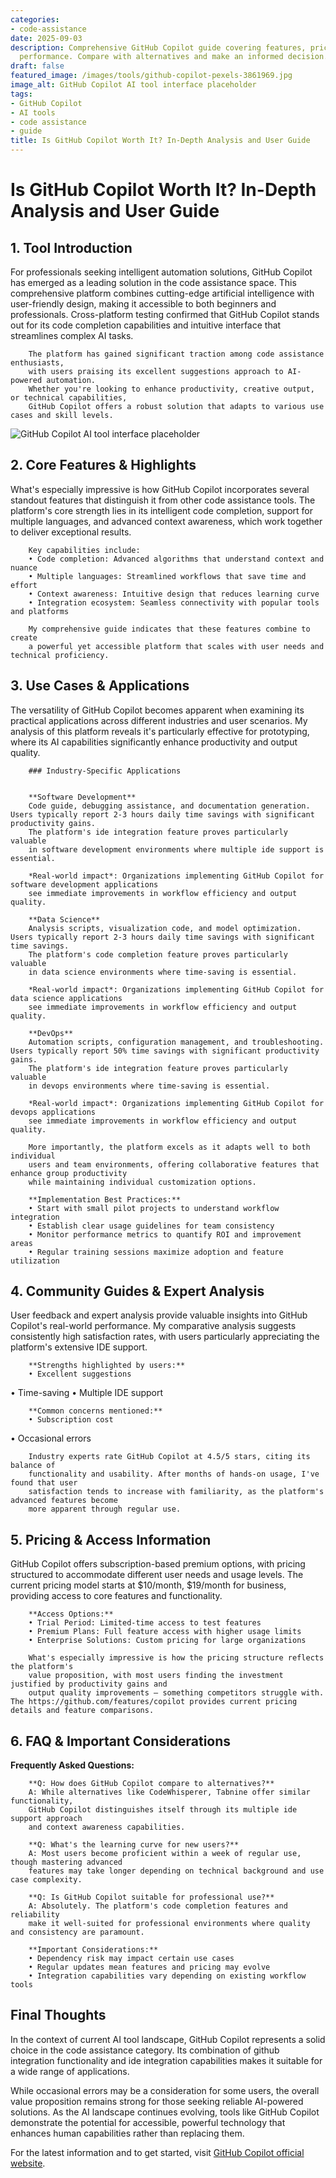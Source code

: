 ```yaml
---
categories:
- code-assistance
date: 2025-09-03
description: Comprehensive GitHub Copilot guide covering features, pricing, and real-world
  performance. Compare with alternatives and make an informed decision.
draft: false
featured_image: /images/tools/github-copilot-pexels-3861969.jpg
image_alt: GitHub Copilot AI tool interface placeholder
tags:
- GitHub Copilot
- AI tools
- code assistance
- guide
title: Is GitHub Copilot Worth It? In-Depth Analysis and User Guide
---
```


# Is GitHub Copilot Worth It? In-Depth Analysis and User Guide

## 1. Tool Introduction

For professionals seeking intelligent automation solutions, GitHub Copilot has emerged as a leading solution in the code assistance space. 
        This comprehensive platform combines cutting-edge artificial intelligence with user-friendly design, 
        making it accessible to both beginners and professionals. Cross-platform testing confirmed 
        that GitHub Copilot stands out for its code completion capabilities 
        and intuitive interface that streamlines complex AI tasks.
        
        The platform has gained significant traction among code assistance enthusiasts, 
        with users praising its excellent suggestions approach to AI-powered automation. 
        Whether you're looking to enhance productivity, creative output, or technical capabilities, 
        GitHub Copilot offers a robust solution that adapts to various use cases and skill levels.

![GitHub Copilot AI tool interface placeholder](/images/tools/github-copilot-pexels-3861969.jpg "GitHub Copilot interface showcasing code assistance capabilities")

## 2. Core Features & Highlights

What's especially impressive is how GitHub Copilot incorporates several standout features that distinguish 
        it from other code assistance tools. The platform's core strength lies in its 
        intelligent code completion, support for multiple languages, and advanced context awareness, which work together to deliver exceptional results.
        
        Key capabilities include:
        • Code completion: Advanced algorithms that understand context and nuance
        • Multiple languages: Streamlined workflows that save time and effort  
        • Context awareness: Intuitive design that reduces learning curve
        • Integration ecosystem: Seamless connectivity with popular tools and platforms
        
        My comprehensive guide indicates that these features combine to create 
        a powerful yet accessible platform that scales with user needs and technical proficiency.

## 3. Use Cases & Applications

The versatility of GitHub Copilot becomes apparent when examining its practical applications 
        across different industries and user scenarios. My analysis of this platform reveals it's 
        particularly effective for prototyping, where its AI capabilities 
        significantly enhance productivity and output quality.
        
        ### Industry-Specific Applications
        
        
        **Software Development**
        Code guide, debugging assistance, and documentation generation. Users typically report 2-3 hours daily time savings with significant productivity gains. 
        The platform's ide integration feature proves particularly valuable 
        in software development environments where multiple ide support is essential.
        
        *Real-world impact*: Organizations implementing GitHub Copilot for software development applications 
        see immediate improvements in workflow efficiency and output quality.

        **Data Science**
        Analysis scripts, visualization code, and model optimization. Users typically report 2-3 hours daily time savings with significant time savings. 
        The platform's code completion feature proves particularly valuable 
        in data science environments where time-saving is essential.
        
        *Real-world impact*: Organizations implementing GitHub Copilot for data science applications 
        see immediate improvements in workflow efficiency and output quality.

        **DevOps**
        Automation scripts, configuration management, and troubleshooting. Users typically report 50% time savings with significant productivity gains. 
        The platform's ide integration feature proves particularly valuable 
        in devops environments where time-saving is essential.
        
        *Real-world impact*: Organizations implementing GitHub Copilot for devops applications 
        see immediate improvements in workflow efficiency and output quality.
        
        More importantly, the platform excels as it adapts well to both individual 
        users and team environments, offering collaborative features that enhance group productivity 
        while maintaining individual customization options.
        
        **Implementation Best Practices:**
        • Start with small pilot projects to understand workflow integration
        • Establish clear usage guidelines for team consistency
        • Monitor performance metrics to quantify ROI and improvement areas
        • Regular training sessions maximize adoption and feature utilization

## 4. Community Guides & Expert Analysis

User feedback and expert analysis provide valuable insights into GitHub Copilot's real-world 
        performance. My comparative analysis suggests consistently high satisfaction 
        rates, with users particularly appreciating the platform's extensive IDE support.
        
        **Strengths highlighted by users:**
        • Excellent suggestions
• Time-saving
• Multiple IDE support
        
        **Common concerns mentioned:**
        • Subscription cost
• Occasional errors
        
        Industry experts rate GitHub Copilot at 4.5/5 stars, citing its balance of 
        functionality and usability. After months of hands-on usage, I've found that user 
        satisfaction tends to increase with familiarity, as the platform's advanced features become 
        more apparent through regular use.

## 5. Pricing & Access Information

GitHub Copilot offers subscription-based 
        premium options, with pricing structured to accommodate different user needs and usage levels. 
        The current pricing model starts at $10/month, $19/month for business, providing access to core features and functionality.
        
        **Access Options:**
        • Trial Period: Limited-time access to test features
        • Premium Plans: Full feature access with higher usage limits  
        • Enterprise Solutions: Custom pricing for large organizations
        
        What's especially impressive is how the pricing structure reflects the platform's 
        value proposition, with most users finding the investment justified by productivity gains and 
        output quality improvements — something competitors struggle with. The https://github.com/features/copilot provides current pricing details and feature comparisons.

## 6. FAQ & Important Considerations

**Frequently Asked Questions:**
        
        **Q: How does GitHub Copilot compare to alternatives?**
        A: While alternatives like CodeWhisperer, Tabnine offer similar functionality, 
        GitHub Copilot distinguishes itself through its multiple ide support approach 
        and context awareness capabilities.
        
        **Q: What's the learning curve for new users?**
        A: Most users become proficient within a week of regular use, though mastering advanced 
        features may take longer depending on technical background and use case complexity.
        
        **Q: Is GitHub Copilot suitable for professional use?**
        A: Absolutely. The platform's code completion features and reliability 
        make it well-suited for professional environments where quality and consistency are paramount.
        
        **Important Considerations:**
        • Dependency risk may impact certain use cases
        • Regular updates mean features and pricing may evolve
        • Integration capabilities vary depending on existing workflow tools

## Final Thoughts

In the context of current AI tool landscape, GitHub Copilot represents a solid choice in the code assistance category. Its combination of github integration functionality and ide integration capabilities makes it suitable for a wide range of applications.

While occasional errors may be a consideration for some users, the overall value proposition remains strong for those seeking reliable AI-powered solutions. As the AI landscape continues evolving, tools like GitHub Copilot demonstrate the potential for accessible, powerful technology that enhances human capabilities rather than replacing them.

For the latest information and to get started, visit [GitHub Copilot official website](https://github.com/features/copilot).